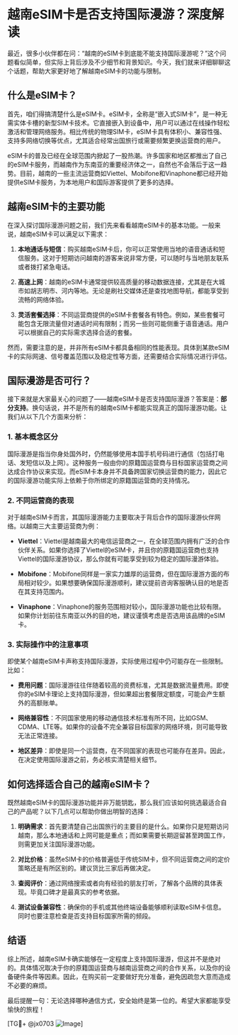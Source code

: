 # 越南eSIM卡是否支持国际漫游？深度解读

最近，很多小伙伴都在问：“越南的eSIM卡到底能不能支持国际漫游呢？”这个问题看似简单，但实际上背后涉及不少细节和背景知识。今天，我们就来详细聊聊这个话题，帮助大家更好地了解越南eSIM卡的功能与限制。

## 什么是eSIM卡？

首先，咱们得搞清楚什么是eSIM卡。eSIM卡，全称是“嵌入式SIM卡”，是一种无需实体卡槽的新型SIM卡技术。它直接嵌入到设备中，用户可以通过在线操作轻松激活和管理网络服务。相比传统的物理SIM卡，eSIM卡具有体积小、兼容性强、支持多网络切换等优点，尤其适合经常出国旅行或需要频繁更换运营商的用户。

eSIM卡的普及已经在全球范围内掀起了一股热潮。许多国家和地区都推出了自己的eSIM卡服务，而越南作为东南亚的重要经济体之一，自然也不会落后于这一趋势。目前，越南的一些主流运营商如Viettel、Mobifone和Vinaphone都已经开始提供eSIM卡服务，为本地用户和国际游客提供了更多的选择。

## 越南eSIM卡的主要功能

在深入探讨国际漫游问题之前，我们先来看看越南eSIM卡的基本功能。一般来说，越南eSIM卡可以满足以下需求：

1. **本地通话与短信**：购买越南eSIM卡后，你可以正常使用当地的语音通话和短信服务。这对于短期访问越南的游客来说非常方便，可以随时与当地朋友联系或者拨打紧急电话。

2. **高速上网**：越南的eSIM卡通常提供较高质量的移动数据连接，尤其是在大城市如胡志明市、河内等地。无论是刷社交媒体还是查找地图导航，都能享受到流畅的网络体验。

3. **灵活套餐选择**：不同运营商提供的eSIM卡套餐各有特色。例如，某些套餐可能包含无限流量但对通话时间有限制；而另一些则可能侧重于语音通话。用户可以根据自己的实际需求选择合适的套餐。

然而，需要注意的是，并非所有eSIM卡都具备相同的性能表现。具体到某款eSIM卡的实际网速、信号覆盖范围以及稳定性等方面，还需要结合实际情况进行评估。

## 国际漫游是否可行？

接下来就是大家最关心的问题了——越南eSIM卡是否支持国际漫游？答案是：**部分支持**。换句话说，并不是所有的越南eSIM卡都能实现真正的国际漫游功能。让我们从以下几个方面来分析：

### 1. 基本概念区分

国际漫游是指当你身处国外时，仍然能够使用本国手机号码进行通信（包括打电话、发短信以及上网）。这种服务一般由你的原籍国运营商与目标国家运营商之间达成合作协议来实现。而eSIM卡本身并不具备跨国家切换运营商的能力，因此它的国际漫游功能实际上依赖于你所绑定的原籍国运营商的支持情况。

### 2. 不同运营商的表现

对于越南eSIM卡而言，其国际漫游能力主要取决于背后合作的国际漫游伙伴网络。以越南三大主要运营商为例：

- **Viettel**：Viettel是越南最大的电信运营商之一，在全球范围内拥有广泛的合作伙伴关系。如果你选择了Viettel的eSIM卡，并且你的原籍国运营商也支持Viettel的国际漫游协议，那么你就有可能享受到较为稳定的国际漫游体验。
  
- **Mobifone**：Mobifone同样是一家实力雄厚的运营商，但在国际漫游方面的布局相对较少。如果想要确保国际漫游顺利，建议提前咨询客服确认目的地是否在其支持范围内。

- **Vinaphone**：Vinaphone的服务范围相对较小，国际漫游功能也比较有限。如果你计划前往东南亚以外的目的地，建议谨慎考虑是否选用该品牌的eSIM卡。

### 3. 实际操作中的注意事项

即使某个越南eSIM卡声称支持国际漫游，实际使用过程中仍可能存在一些限制。比如：

- **费用问题**：国际漫游往往伴随着较高的资费标准，尤其是数据流量费用。即使你的eSIM卡理论上支持国际漫游，但如果超出套餐限定额度，可能会产生额外的高额账单。
  
- **网络兼容性**：不同国家使用的移动通信技术标准有所不同，比如GSM、CDMA、LTE等。如果你的设备不完全兼容目标国家的网络环境，则可能导致无法正常连接。

- **地区差异**：即使是同一个运营商，在不同国家的表现也可能存在差异。因此，在决定使用国际漫游之前，务必核实清楚相关细节。

## 如何选择适合自己的越南eSIM卡？

既然越南eSIM卡的国际漫游功能并非万能钥匙，那么我们应该如何挑选最适合自己的产品呢？以下几点可以帮助你做出明智的选择：

1. **明确需求**：首先要清楚自己出国旅行的主要目的是什么。如果你只是短期访问越南，那么本地通话和上网可能是重点；而如果需要长期逗留甚至跨国工作，则需更加关注国际漫游功能。

2. **对比价格**：虽然eSIM卡的价格普遍低于传统SIM卡，但不同运营商之间的定价策略还是有所区别的。建议货比三家后再做决定。

3. **查阅评价**：通过网络搜索或者向有经验的朋友打听，了解各个品牌的具体表现。毕竟口碑才是最真实的参考依据。

4. **测试设备兼容性**：确保你的手机或其他终端设备能够顺利读取eSIM卡信息。同时也要注意检查是否支持目标国家所需的频段。

## 结语

综上所述，越南eSIM卡确实能够在一定程度上支持国际漫游，但这并不是绝对的。具体情况取决于你的原籍国运营商与越南运营商之间的合作关系，以及你的设备硬件条件等因素。因此，在购买前一定要做好充分准备，避免因疏忽大意而造成不必要的麻烦。

最后提醒一句：无论选择哪种通信方式，安全始终是第一位的。希望大家都能享受愉快的旅程！

[TG💪+ @jx0703 ![Image](https://github.com/user-attachments/assets/dbca1d08-cadb-493c-b0ec-ad6f7a83f270)]